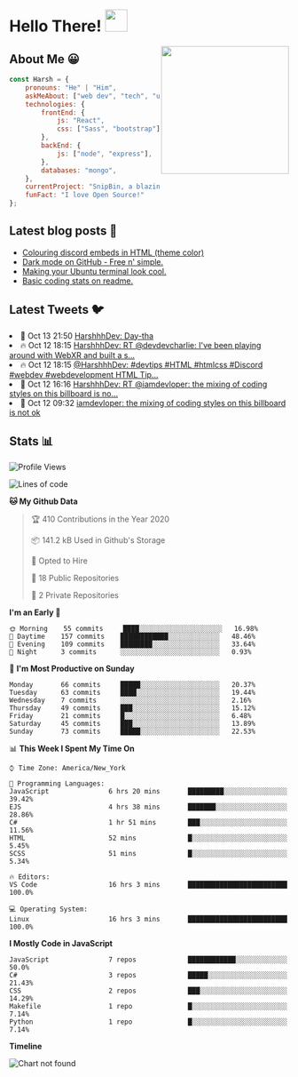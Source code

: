# Hello There! <img src="https://media.giphy.com/media/hvRJCLFzcasrR4ia7z/giphy.gif" width="40px"></a>

<img align='right' src="https://media.giphy.com/media/M9gbBd9nbDrOTu1Mqx/giphy.gif" width="230">


## About Me :grinning:

```javascript
const Harsh = {
    pronouns: "He" | "Him",
    askMeAbout: ["web dev", "tech", "unity"],
    technologies: {
        frontEnd: {
            js: "React",
            css: ["Sass", "bootstrap"]
        },
        backEnd: {
            js: ["node", "express"],
        },
        databases: "mongo",
    },
    currentProject: "SnipBin, a blazing fast, open source and elegant alternative to PasteBin.",
    funFact: "I love Open Source!"
};
```


## Latest blog posts :book:
<!-- BLOG-POST-LIST:START -->
- [Colouring discord embeds in HTML (theme color)](https://dev.to/harshhhdev/colouring-discord-embeds-in-html-theme-color-2kio)
- [Dark mode on GitHub - Free n' simple.](https://dev.to/harshhhdev/dark-mode-on-github-free-n-simple-562j)
- [Making your Ubuntu terminal look cool.](https://dev.to/harshhhdev/making-your-linux-terminal-look-cool-535n)
- [Basic coding stats on readme.](https://dev.to/harshhhdev/basic-coding-stats-on-readme-246c)
<!-- BLOG-POST-LIST:END -->

## Latest Tweets :bird:

<!-- LATEST-TWEETS:START -->
<li>🚀 Oct 13 21:50 <a href='https://twitter.com/HarshhhDev/status/1316134118300753921'>HarshhhDev: Day-tha</a></li>
<li>🔥 Oct 12 18:15 <a href='https://twitter.com/HarshhhDev/status/1315717810358759424'>HarshhhDev: RT @devdevcharlie: I've been playing around with WebXR and built a s...</a></li>
<li>🔥 Oct 12 18:15 <a href='https://twitter.com/HarshhhDev/status/1315717641940676610'>@HarshhhDev: #devtips #HTML #htmlcss #Discord #webdev #webdevelopment   HTML Tip...</a></li>
<li>💫 Oct 12 16:16 <a href='https://twitter.com/HarshhhDev/status/1315687874105421825'>HarshhhDev: RT @iamdevloper: the mixing of coding styles on this billboard is no...</a></li>
<li>💯 Oct 12 09:32 <a href='https://twitter.com/iamdevloper/status/1315586046709633025'>iamdevloper: the mixing of coding styles on this billboard is not ok</a></li>

<!-- LATEST-TWEETS:END -->


## Stats :bar_chart:

<!--START_SECTION:waka-->
![Profile Views](http://img.shields.io/badge/Profile%20Views-21-blue)

![Lines of code](https://img.shields.io/badge/From%20Hello%20World%20I%27ve%20Written-3.7%20million%20lines%20of%20code-blue)

**🐱 My Github Data** 

> 🏆 410 Contributions in the Year 2020
 > 
> 📦 141.2 kB Used in Github's Storage 
 > 
> 💼 Opted to Hire
 > 
> 📜 18 Public Repositories
 > 
> 🔑 2 Private Repositories 

**I'm an Early 🐤** 

```text
🌞 Morning    55 commits     ████░░░░░░░░░░░░░░░░░░░░░   16.98% 
🌆 Daytime    157 commits    ████████████░░░░░░░░░░░░░   48.46% 
🌃 Evening    109 commits    ████████░░░░░░░░░░░░░░░░░   33.64% 
🌙 Night      3 commits      ░░░░░░░░░░░░░░░░░░░░░░░░░   0.93%

```
📅 **I'm Most Productive on Sunday** 

```text
Monday       66 commits     █████░░░░░░░░░░░░░░░░░░░░   20.37% 
Tuesday      63 commits     ████░░░░░░░░░░░░░░░░░░░░░   19.44% 
Wednesday    7 commits      ░░░░░░░░░░░░░░░░░░░░░░░░░   2.16% 
Thursday     49 commits     ███░░░░░░░░░░░░░░░░░░░░░░   15.12% 
Friday       21 commits     █░░░░░░░░░░░░░░░░░░░░░░░░   6.48% 
Saturday     45 commits     ███░░░░░░░░░░░░░░░░░░░░░░   13.89% 
Sunday       73 commits     █████░░░░░░░░░░░░░░░░░░░░   22.53%

```


📊 **This Week I Spent My Time On** 

```text
⌚︎ Time Zone: America/New_York

💬 Programming Languages: 
JavaScript               6 hrs 20 mins       █████████░░░░░░░░░░░░░░░░   39.42% 
EJS                      4 hrs 38 mins       ███████░░░░░░░░░░░░░░░░░░   28.86% 
C#                       1 hr 51 mins        ███░░░░░░░░░░░░░░░░░░░░░░   11.56% 
HTML                     52 mins             █░░░░░░░░░░░░░░░░░░░░░░░░   5.45% 
SCSS                     51 mins             █░░░░░░░░░░░░░░░░░░░░░░░░   5.34%

🔥 Editors: 
VS Code                  16 hrs 3 mins       █████████████████████████   100.0%

💻 Operating System: 
Linux                    16 hrs 3 mins       █████████████████████████   100.0%

```

**I Mostly Code in JavaScript** 

```text
JavaScript               7 repos             ████████████░░░░░░░░░░░░░   50.0% 
C#                       3 repos             █████░░░░░░░░░░░░░░░░░░░░   21.43% 
CSS                      2 repos             ███░░░░░░░░░░░░░░░░░░░░░░   14.29% 
Makefile                 1 repo              █░░░░░░░░░░░░░░░░░░░░░░░░   7.14% 
Python                   1 repo              █░░░░░░░░░░░░░░░░░░░░░░░░   7.14%

```


**Timeline**

![Chart not found](https://github.com/harshhh-dev/harshhh-dev/blob/master/charts/bar_graph.png) 


<!--END_SECTION:waka-->
